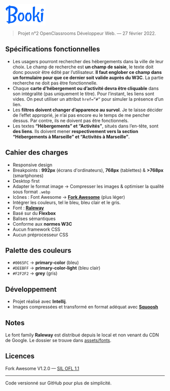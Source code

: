 ![Booki logo](assets/images/booki.png)

> Projet n°2 OpenClassrooms Développeur Web. — 27 février 2022.

## Spécifications fonctionnelles

- Les usagers pourront rechercher des hébergements dans la ville de
leur choix. Le champ de recherche est **un champ de saisie**, le texte
doit donc pouvoir être édité par l’utilisateur. **Il faut englober ce
champ dans un formulaire pour que ce dernier soit valide auprès du
W3C**. La partie recherche ne doit pas être fonctionnelle.
- Chaque **carte d’hébergement ou d’activité devra être cliquable** dans
son intégralité (pas uniquement le titre). Pour l’instant, les liens sont
vides. On peut utiliser un attribut `href=”#”` pour simuler la
présence d’un lien.
- Les **filtres doivent changer d’apparence au survol**. Je te laisse décider
de l’effet approprié, je n’ai pas encore eu le temps de me pencher
dessus. Par contre, ils ne doivent pas être fonctionnels.
- Les textes **“Hébergements” et “Activités”**, situés dans l’en-tête, sont
**des liens**. Ils doivent mener **respectivement vers la section
“Hébergements à Marseille” et “Activités à Marseille”**.


## Cahier des charges

- Responsive design
- Breakpoints : **992px** (écrans d'ordinateurs), **768px** (tablettes) & **>768px** (smartphones)
- Desktop first
- Adapter le format image → Compresser les images & optimiser la qualité sous format `.webp`
- Icônes : Font Awesome → **[Fork Awesome](https://forkaweso.me/Fork-Awesome/icons/)** (plus léger)
- Intégrer les couleurs, tel le bleu, bleu clair et le gris.
- Font : **[Raleway](https://fonts.google.com/specimen/Raleway)** 
- Basé sur du **Flexbox**
- Balises sémantiques
- Conforme aux **normes W3C**
- Aucun framework CSS
- Aucun préprocesseur CSS

## Palette des couleurs

- `#0065FC` → **primary-color** (bleu)
- `#DEEBFF` → **primary-color-light** (bleu clair)
- `#F2F2F2` → **grey** (gris)

## Développement

- Projet réalisé avec **Intellij**. 
- Images compressées et transformé en format adéquat avec **[Squoosh](https://squoosh.app/)**

## Notes

Le font family **Raleway** est distribué depuis le local et non venant du CDN de Google.
Le dossier se trouve dans [assets/fonts](assets/fonts).

## Licences

Fork Awesome V1.2.0 — [SIL OFL 1.1](https://forkaweso.me/Fork-Awesome/license/)

____

Code versionné sur GitHub pour plus de simplicité.
